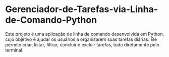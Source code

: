 # Gerenciador-de-Tarefas-via-Linha-de-Comando-Python
Este projeto é uma aplicação de linha de comando desenvolvida em Python, cujo objetivo é ajudar os usuários a organizarem suas tarefas diárias. Ele permite criar, listar, filtrar, concluir e excluir tarefas, tudo diretamente pelo terminal.
